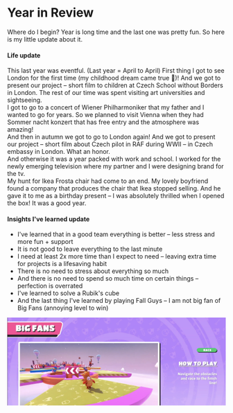# Year in Review

Where do I begin? Year is long time and the last one was pretty fun. So here is my little update about it.

#### Life update ####

This last year was eventful. (Last year = April to April) First thing I got to see London for the first time (my childhood dream came true 🥰)! And we got to present our project – short film to children at Czech School without Borders in London. The rest of our time was spent visiting art universities and sightseeing.\
I got to go to a concert of Wiener Philharmoniker that my father and I wanted to go for years. So we planned to visit Vienna when they had Sommer nacht konzert that has free entry and the atmosphere was amazing!\
And then in autumn we got to go to London again! And we got to present our project – short film about Czech pilot in RAF during WWII – in Czech embassy in London. What an honor.\
And otherwise it was a year packed with work and school.
I worked for the newly emerging television where my partner and I were designing brand for the tv.\
My hunt for Ikea Frosta chair had come to an end. My lovely boyfriend found a company that produces the chair that Ikea stopped selling. And he gave it to me as a birthday present – I was absolutely thrilled when I opened the box!
It was a good year.

#### Insights I've learned update ####
- I've learned that in a good team everything is better – less stress and more fun + support
- It is not good to leave everything to the last minute 
- I need at least 2x more time than I expect to need – leaving extra time for projects is a lifesaving habit
- There is no need to stress about everything so much
- And there is no need to spend so much time on certain things – perfection is overrated
- I've learned to solve a Rubik's cube
- And the last thing I've learned by playing Fall Guys – I am not big fan of Big Fans (annoying level to win)

![fall guys – big fans level](big_fans.png)